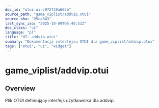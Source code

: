 ```yaml
---
doc_id: "otui-ui-c972738a665b"
source_path: "game_viplist/addvip.otui"
source_sha: "05ca843"
last_sync_iso: "2025-10-09T05:40:51Z"
doc_class: "ui"
language: "pl"
title: "UI: addvip.otui"
summary: "Dokumentacja interfejsu OTUI dla game_viplist/addvip.otui"
tags: ["otui", "ui", "widget"]
---
```


# game_viplist/addvip.otui

## Overview

Plik OTUI definiujący interfejs użytkownika dla addvip.
